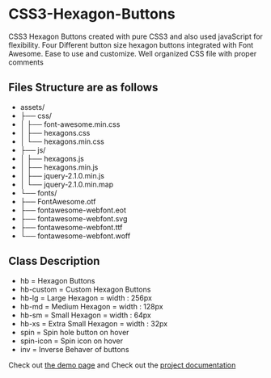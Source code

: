 CSS3-Hexagon-Buttons
====================

CSS3 Hexagon Buttons created with pure CSS3 and also used javaScript for flexibility.
Four Different button size hexagon buttons integrated with Font Awesome.
Ease to use and customize. Well organized CSS file with proper comments 

## Files Structure are as follows 

- assets/
- ├── css/
- │   ├── font-awesome.min.css
- │   ├── hexagons.css
- │   └── hexagons.min.css 
- ├── js/
- │   ├── hexagons.js
- │   ├── hexagons.min.js
- │   ├── jquery-2.1.0.min.js
- │   └── jquery-2.1.0.min.map
- └── fonts/
-    ├── FontAwesome.otf
-    ├── fontawesome-webfont.eot
-    ├── fontawesome-webfont.svg
-    ├── fontawesome-webfont.ttf
-    └── fontawesome-webfont.woff


## Class Description 
-  hb         = Hexagon Buttons
-  hb-custom  = Custom Hexagon Buttons
-  hb-lg      = Large Hexagon        = width : 256px
-  hb-md      = Medium Hexagon       = width : 128px
-  hb-sm      = Small Hexagon        = width : 64px
-  hb-xs      = Extra Small Hexagon  = width : 32px
-  spin                =  Spin hole button on hover
-  spin-icon        =  Spin icon on hover
-  inv                  =  Inverse Behaver of buttons 

Check out [the demo page](http://shariarbd.com/demo/css3-hexagon-buttons) and Check out the [project documentation](http://shariarbd.com/demo/css3-hexagon-buttons/documentation/)
